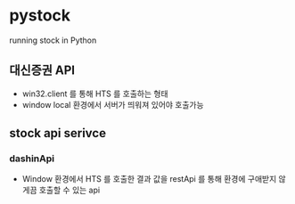 # pystock
running stock in Python 

## 대신증권 API
- win32.client 를 통해 HTS 를 호출하는 형태
- window local 환경에서 서버가 띄워져 있어야 호출가능

## stock api serivce

### dashinApi
- Window 환경에서 HTS 를 호출한 결과 값을 restApi 를 통해 환경에 구애받지 않게끔 호출할 수 있는 api
